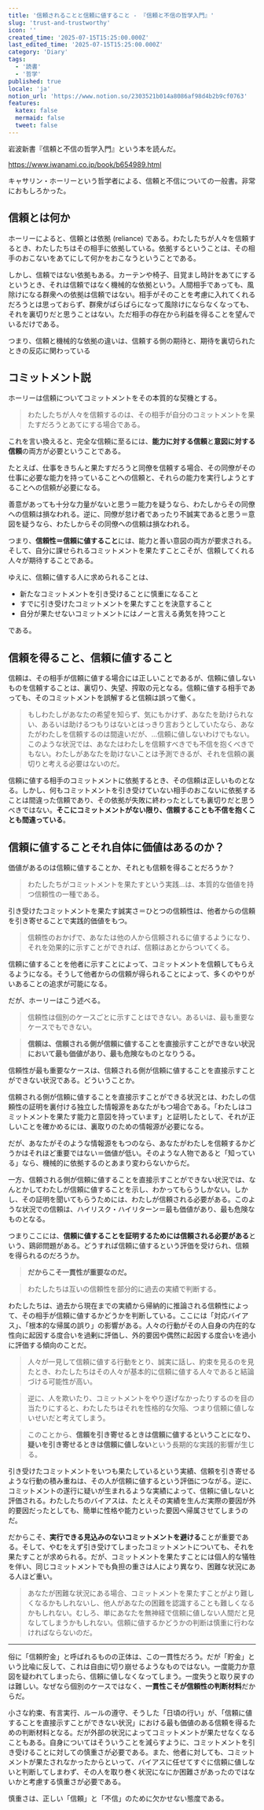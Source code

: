 ```yaml
---
title: '信頼されることと信頼に値すること - 『信頼と不信の哲学入門』'
slug: 'trust-and-trustworthy'
icon: ''
created_time: '2025-07-15T15:25:00.000Z'
last_edited_time: '2025-07-15T15:25:00.000Z'
category: 'Diary'
tags:
  - '読書'
  - '哲学'
published: true
locale: 'ja'
notion_url: 'https://www.notion.so/2303521b014a8086af98d4b2b9cf0763'
features:
  katex: false
  mermaid: false
  tweet: false
---
```


岩波新書『信頼と不信の哲学入門』という本を読んだ。

https://www.iwanami.co.jp/book/b654989.html

キャサリン・ホーリーという哲学者による、信頼と不信についての一般書。非常におもしろかった。

## 信頼とは何か

ホーリーによると、信頼とは依拠 (reliance) である。わたしたちが人々を信頼するとき、わたしたちはその相手に依拠している。依拠するということは、その相手のおこないをあてにして何かをおこなうということである。

しかし、信頼ではない依拠もある。カーテンや椅子、目覚まし時計をあてにするというとき、それは信頼ではなく機械的な依拠という。人間相手であっても、風除けになる群衆への依拠は信頼ではない。相手がそのことを考慮に入れてくれるだろうとは思っておらず、群衆がばらばらになって風除けにならなくなっても、それを裏切りだと思うことはない。ただ相手の存在から利益を得ることを望んでいるだけである。

つまり、信頼と機械的な依拠の違いは、信頼する側の期待と、期待を裏切られたときの反応に関わっている

## コミットメント説

ホーリーは信頼についてコミットメントをその本質的な契機とする。

> わたしたちが人々を信頼するのは、その相手が自分のコミットメントを果たすだろうとあてにする場合である。

これを言い換えると、完全な信頼に至るには、**能力に対する信頼**と**意図に対する信頼**の両方が必要ということである。

たとえば、仕事をきちんと果たすだろうと同僚を信頼する場合、その同僚がその仕事に必要な能力を持っていることへの信頼と、それらの能力を実行しようとすることへの信頼が必要になる。

善意があっても十分な力量がないと思う＝能力を疑うなら、わたしからその同僚への信頼は損なわれる。逆に、同僚が怠け者であったり不誠実であると思う＝意図を疑うなら、わたしからその同僚への信頼は損なわれる。

つまり、**信頼性＝信頼に値すること**には、能力と善い意図の両方が要求される。そして、自分に課せられるコミットメントを果たすことこそが、信頼してくれる人々が期待することである。

ゆえに、信頼に値する人に求められることは、

- 新たなコミットメントを引き受けることに慎重になること
- すでに引き受けたコミットメントを果たすことを決意すること
- 自分が果たせないコミットメントにはノーと言える勇気を持つこと

である。

## 信頼を得ること、信頼に値すること

信頼は、その相手が信頼に値する場合には正しいことであるが、信頼に値しないものを信頼することは、裏切り、失望、搾取の元となる。信頼に値する相手であっても、そのコミットメントを誤解すると信頼は誤って働く。

> もしわたしがあなたの希望を知らず、気にもかけず、あなたを助けられない、あるいは助けるつもりはないとはっきり言おうとしていたなら、あなたがわたしを信頼するのは間違いだが、...信頼に値しないわけでもない。このような状況では、あなたはわたしを信頼すべきでも不信を抱くべきでもない。わたしがあなたを助けないことは予測できるが、それを信頼の裏切りと考える必要はないのだ。

信頼に値する相手のコミットメントに依拠するとき、その信頼は正しいものとなる。しかし、何もコミットメントを引き受けていない相手のおこないに依拠することは間違った信頼であり、その依拠が失敗に終わったとしても裏切りだと思うべきではない。**そこにコミットメントがない限り、信頼することも不信を抱くことも間違っている**。

## 信頼に値することそれ自体に価値はあるのか？

価値があるのは信頼に値することか、それとも信頼を得ることだろうか？

> わたしたちがコミットメントを果たすという実践...は、本質的な価値を持つ信頼性の一種である。

引き受けたコミットメントを果たす誠実さ＝ひとつの信頼性は、他者からの信頼を引き寄せることで実践的価値をもつ。

> 信頼性のおかげで、あなたは他の人から信頼されるに値するようになり、それを効果的に示すことができれば、信頼はあとからついてくる。

信頼に値することを他者に示すことによって、コミットメントを信頼してもらえるようになる。そうして他者からの信頼が得られることによって、多くのやりがいあることの追求が可能になる。

だが、ホーリーはこう述べる。

> 信頼性は個別のケースごとに示すことはできない。あるいは、最も重要なケースでもできない。

> **信頼は、信頼される側が信頼に値することを直接示すことができない状況において最も価値があり、最も危険なものとなりうる。**

信頼性が最も重要なケースは、信頼される側が信頼に値することを直接示すことができない状況である。どういうことか。

信頼される側が信頼に値することを直接示すことができる状況とは、わたしの信頼性の証明を裏付ける独立した情報源をあなたがもつ場合である。「わたしはコミットメントを果たす能力と意図を持っています」と証明したとして、それが正しいことを確かめるには、裏取りのための情報源が必要になる。

だが、あなたがそのような情報源をもつのなら、あなたがわたしを信頼するかどうかはそれほど重要ではない＝価値が低い。そのような人物であると「知っている」なら、機械的に依拠するのとあまり変わらないからだ。

一方、信頼される側が信頼に値することを直接示すことができない状況では、なんとかしてわたしが信頼に値することを示し、わかってもらうしかない。しかし、その証明を聞いてもらうためには、わたしが信頼される必要がある。このような状況での信頼は、ハイリスク・ハイリターン＝最も価値があり、最も危険なものとなる。

つまりここには、**信頼に値することを証明するためには信頼される必要がある**という、鶏卵問題がある。どうすれば信頼に値するという評価を受けられ、信頼を得られるのだろうか。

> **だからこそ一貫性が重要なのだ。**

> わたしたちは互いの信頼性を部分的に過去の実績で判断する。

わたしたちは、過去から現在までの実績から帰納的に推論される信頼性によって、その相手が信頼に値するかどうかを判断している。ここには「対応バイアス」、「根本的な帰属の誤り」の影響がある。人々の行動がその人自身の内在的な性向に起因する度合いを過剰に評価し、外的要因や偶然に起因する度合いを過小に評価する傾向のことだ。

> 人々が一見して信頼に値する行動をとり、誠実に話し、約束を見るのを見たとき、わたしたちはその人々が基本的に信頼に値する人々であると結論づける可能性が高い。

> 逆に、人を欺いたり、コミットメントをやり遂げなかったりするのを目の当たりにすると、わたしたちはそれを性格的な欠陥、つまり信頼に値しないせいだと考えてしまう。

> このことから、**信頼を引き寄せるときは信頼に値するということになり、疑いを引き寄せるときは信頼に値しない**という長期的な実践的影響が生じる。

引き受けたコミットメントをいつも果たしているという実績、信頼を引き寄せるような行動の積み重ねは、その人が信頼に値するという評価につながる。逆に、コミットメントの遂行に疑いが生まれるような実績によって、信頼に値しないと評価される。わたしたちのバイアスは、たとえその実績を生んだ実際の要因が外的要因だったとしても、簡単に性格や能力といった要因へ帰属させてしまうのだ。

だからこそ、**実行できる見込みのないコミットメントを避ける**ことが重要である。そして、やむをえず引き受けてしまったコミットメントについても、それを果たすことが求められる。だが、コミットメントを果たすことには個人的な犠牲を伴い、同じコミットメントでも負担の重さは人により異なり、困難な状況にある人ほど重い。

> あなたが困難な状況にある場合、コミットメントを果たすことがより難しくなるかもしれないし、他人があなたの困難を認識することも難しくなるかもしれない。むしろ、単にあなたを無神経で信頼に値しない人間だと見なしてしまうかもしれない。信頼に値するかどうかの判断は慎重に行わなければならないのだ。

---

俗に「信頼貯金」と呼ばれるものの正体は、この一貫性だろう。だが「貯金」という比喩に反して、これは自由に切り崩せるようなものではない。一度能力か意図を疑われてしまったら、信頼に値しなくなってしまう。一度失うと取り戻すのは難しい。なぜなら個別のケースではなく、**一貫性こそが信頼性の判断材料**だからだ。

小さな約束、有言実行、ルールの遵守、そうした「日頃の行い」が、「信頼に値することを直接示すことができない状況」における最も価値のある信頼を得るための判断材料となる。だが外部の状況によってコミットメントが果たせなくなることもある。自身についてはそういうことを減らすように、コミットメントを引き受けることに対しての慎重さが必要である。また、他者に対しても、コミットメントが果たされなかったからといって、バイアスに任せてすぐに信頼に値しないと判断してしまわず、その人を取り巻く状況になにか困難さがあったのではないかと考慮する慎重さが必要である。

慎重さは、正しい「信頼」と「不信」のために欠かせない態度である。
